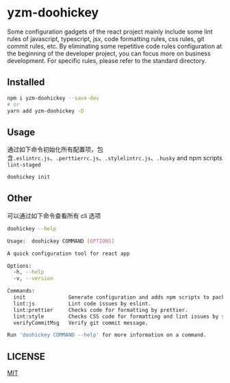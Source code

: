 # yzm-doohickey

Some configuration gadgets of the react project mainly include some lint rules of javascript, typescript, jsx, code formatting rules, css rules, git commit rules, etc. By eliminating some repetitive code rules configuration at the beginning of the developer project, you can focus more on business development. For specific rules, please refer to the standard directory.

## Installed

```bash
npm i yzm-doohickey --save-dev
# or
yarn add yzm-doohickey -D
```

## Usage

通过如下命令初始化所有配置项，包含`.eslintrc.js`、`.perttierrc.js`、`.stylelintrc.js`、`.husky` and npm scripts `lint-staged`

```bash
doohickey init
```

## Other

可以通过如下命令查看所有 cli 选项

```bash
doohickey --help
```

```bash
Usage:  doohickey COMMAND [OPTIONS]

A quick configuration tool for react app

Options:
  -h, --help
  -v, --version

Commands:
  init              Generate configuration and adds npm scripts to package.json.
  lint:js           Lint code issues by eslint.
  lint:prettier     Checks code for formatting by prettier.
  lint:style        Checks CSS code for formatting and lint issues by stylelint.
  verifyCommitMsg   Verify git commit message.

Run 'doohickey COMMAND --help' for more information on a command.
```

## LICENSE

[MIT](./LICENSE)
